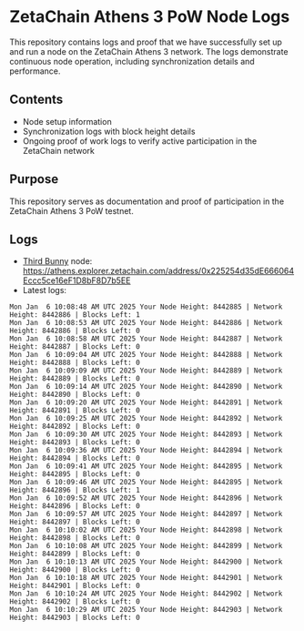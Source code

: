 # ZetaChain Athens 3 PoW Node Logs
This repository contains logs and proof that we have successfully set up and run a node on the ZetaChain Athens 3 network. The logs demonstrate continuous node operation, including synchronization details and performance.

## Contents
- Node setup information
- Synchronization logs with block height details
- Ongoing proof of work logs to verify active participation in the ZetaChain network

## Purpose
This repository serves as documentation and proof of participation in the ZetaChain Athens 3 PoW testnet.

## Logs

- [Third Bunny](https://thirdbunny.xyz/) node: https://athens.explorer.zetachain.com/address/0x225254d35dE666064Eccc5ce16eF1D8bF8D7b5EE
- Latest logs:
```
Mon Jan  6 10:08:48 AM UTC 2025 Your Node Height: 8442885 | Network Height: 8442886 | Blocks Left: 1
Mon Jan  6 10:08:53 AM UTC 2025 Your Node Height: 8442886 | Network Height: 8442886 | Blocks Left: 0
Mon Jan  6 10:08:58 AM UTC 2025 Your Node Height: 8442887 | Network Height: 8442887 | Blocks Left: 0
Mon Jan  6 10:09:04 AM UTC 2025 Your Node Height: 8442888 | Network Height: 8442888 | Blocks Left: 0
Mon Jan  6 10:09:09 AM UTC 2025 Your Node Height: 8442889 | Network Height: 8442889 | Blocks Left: 0
Mon Jan  6 10:09:14 AM UTC 2025 Your Node Height: 8442890 | Network Height: 8442890 | Blocks Left: 0
Mon Jan  6 10:09:20 AM UTC 2025 Your Node Height: 8442891 | Network Height: 8442891 | Blocks Left: 0
Mon Jan  6 10:09:25 AM UTC 2025 Your Node Height: 8442892 | Network Height: 8442892 | Blocks Left: 0
Mon Jan  6 10:09:30 AM UTC 2025 Your Node Height: 8442893 | Network Height: 8442893 | Blocks Left: 0
Mon Jan  6 10:09:36 AM UTC 2025 Your Node Height: 8442894 | Network Height: 8442894 | Blocks Left: 0
Mon Jan  6 10:09:41 AM UTC 2025 Your Node Height: 8442895 | Network Height: 8442895 | Blocks Left: 0
Mon Jan  6 10:09:46 AM UTC 2025 Your Node Height: 8442895 | Network Height: 8442896 | Blocks Left: 1
Mon Jan  6 10:09:52 AM UTC 2025 Your Node Height: 8442896 | Network Height: 8442896 | Blocks Left: 0
Mon Jan  6 10:09:57 AM UTC 2025 Your Node Height: 8442897 | Network Height: 8442897 | Blocks Left: 0
Mon Jan  6 10:10:02 AM UTC 2025 Your Node Height: 8442898 | Network Height: 8442898 | Blocks Left: 0
Mon Jan  6 10:10:08 AM UTC 2025 Your Node Height: 8442899 | Network Height: 8442899 | Blocks Left: 0
Mon Jan  6 10:10:13 AM UTC 2025 Your Node Height: 8442900 | Network Height: 8442900 | Blocks Left: 0
Mon Jan  6 10:10:18 AM UTC 2025 Your Node Height: 8442901 | Network Height: 8442901 | Blocks Left: 0
Mon Jan  6 10:10:24 AM UTC 2025 Your Node Height: 8442902 | Network Height: 8442902 | Blocks Left: 0
Mon Jan  6 10:10:29 AM UTC 2025 Your Node Height: 8442903 | Network Height: 8442903 | Blocks Left: 0
```
